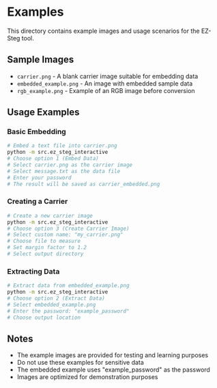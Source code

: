 # Examples

This directory contains example images and usage scenarios for the EZ-Steg tool.

## Sample Images

- `carrier.png` - A blank carrier image suitable for embedding data
- `embedded_example.png` - An image with embedded sample data
- `rgb_example.png` - Example of an RGB image before conversion

## Usage Examples

### Basic Embedding
```bash
# Embed a text file into carrier.png
python -m src.ez_steg_interactive
# Choose option 1 (Embed Data)
# Select carrier.png as the carrier image
# Select message.txt as the data file
# Enter your password
# The result will be saved as carrier_embedded.png
```

### Creating a Carrier
```bash
# Create a new carrier image
python -m src.ez_steg_interactive
# Choose option 3 (Create Carrier Image)
# Select custom name: "my_carrier.png"
# Choose file to measure
# Set margin factor to 1.2
# Select output directory
```

### Extracting Data
```bash
# Extract data from embedded_example.png
python -m src.ez_steg_interactive
# Choose option 2 (Extract Data)
# Select embedded_example.png
# Enter the password: "example_password"
# Choose output location
```

## Notes

- The example images are provided for testing and learning purposes
- Do not use these examples for sensitive data
- The embedded example uses "example_password" as the password
- Images are optimized for demonstration purposes 